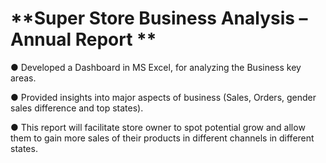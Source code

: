 # **Super Store Business Analysis – Annual Report      **                                                                                                                                          
●	Developed a Dashboard in MS Excel, for analyzing the Business key areas.

●	Provided insights into major aspects of business (Sales, Orders, gender sales difference and top states).

●	This report will facilitate store owner to spot potential grow and allow them to gain more sales of their products in different channels in different states.
